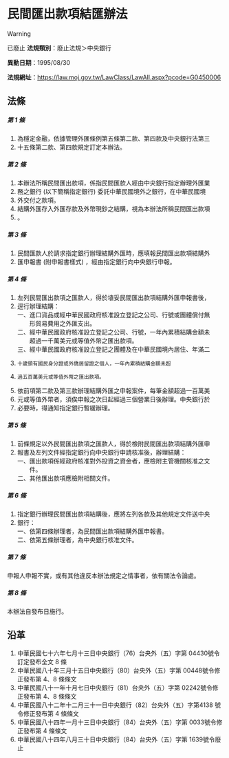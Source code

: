 # 民間匯出款項結匯辦法


> [!WARNING]
> 已廢止
**法規類別**：廢止法規＞中央銀行

**異動日期**：1995/08/30  

**法規網址**：https://law.moj.gov.tw/LawClass/LawAll.aspx?pcode=G0450006



## 法條
##### 第 1 條
1. 為穩定金融，依據管理外匯條例第五條第二款、第四款及中央銀行法第三
1. 十五條第二款、第四款規定訂定本辦法。

##### 第 2 條
1. 本辦法所稱民間匯出款項，係指民間匯款人經由中央銀行指定辦理外匯業
1. 務之銀行 (以下簡稱指定銀行) 委託中華民國境外之銀行，在中華民國境
1. 外交付之款項。
1. 結購外匯存入外匯存款及外幣現鈔之結購，視為本辦法所稱民間匯出款項
1. 。

##### 第 3 條
1. 民間匯款人於請求指定銀行辦理結購外匯時，應填報民間匯出款項結購外
1. 匯申報書 (附申報書樣式) ，經由指定銀行向中央銀行申報。

##### 第 4 條
1. 左列民間匯出款項之匯款人，得於埴妥民間匯出款項結購外匯申報書後，
1. 逕行辦理結購：  
一、進口貨品或經中華民國政府核准設立登記之公司、行號或團體償付無  
　　形貿易費用之外匯支出。  
二、經中華民國政府核准設立登記之公司、行號，一年內累積結購金額未  
　　超過一千萬美元或等值外幣之匯出款項。  
三、經中華民國政府核准設立登記之團體及在中華民國境內居住、年滿二
1.     十歲領有國民身分證或外僑居留證之個人，一年內累積結購金額未超
1.     過五百萬美元或等值外幣之匯出款項。
1. 依前項第二款及第三款辦理結購外匯之申報案件，每筆金額超過一百萬美
1. 元或等值外幣者，須俟申報之次日起經過三個營業日後辦理。中央銀行於
1. 必要時，得通知指定銀行暫緩辦理。

##### 第 5 條
1. 前條規定以外民間匯出款項之匯款人，得於檢附民間匯出款項結購外匯申
1. 報書及左列文件經指定銀行向中央銀行申請核准後，辦理結購：  
一、匯出款項係經政府核准對外投資之資金者，應檢附主管機關核准之文  
　　件。  
二、其他匯出款項應檢附相關文件。

##### 第 6 條
1. 指定銀行辦理民間匯出款項結購後，應將左列各款及其他規定文件送中央
1. 銀行：  
一、依第四條辦理者，為民間匯出款項結購外匯申報書。  
二、依第五條辦理者，為中央銀行核准文件。

##### 第 7 條
申報人申報不實，或有其他違反本辦法規定之情事者，依有關法令論處。

##### 第 8 條
本辦法自發布日施行。

## 沿革
1. 中華民國七十六年七月十三日中央銀行（76）台央外（五）字第 04430號令訂定發布全文 8  條
1. 中華民國八十年三月十五日中央銀行（80）台央外（五）字第 00448號令修正發布第 4、8 條條文
1. 中華民國八十一年十月七日中央銀行（81）台央外（五）字第 02242號令修正發布第 4、8 條條文
1. 中華民國八十二年十二月三十一日中央銀行（82）台央外（五）字第4138  號令修正發布第 4  條條文
1. 中華民國八十四年一月十三日中央銀行（84）台央外（五）字第 0033號令修正發布第 4  條條文
1. 中華民國八十四年八月三十日中央銀行（84）台央外（五）字第 1639號令廢止
